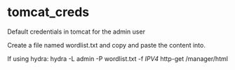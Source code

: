 # tomcat_creds
Default credentials in tomcat for the admin user

Create a file named wordlist.txt and copy and paste the content into.

If using hydra:  hydra -L admin -P wordlist.txt -f *IPV4* http-get /manager/html
